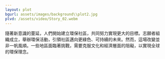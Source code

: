 ```yaml
---
layout: plot
bgurl: assets/images/background\\plot2.jpg
plvd: /assets/video/Story_02.webm
---
```

隨著新意識的蔓延，人們開始建立環保社區，共同努力實現更大的目標。志願者組織成立，舉辦環保活動，引領社區邁向更綠色、可持續的未來。然而，這場改變並非一帆風順。一些地區面臨著挑戰，需要克服文化和經濟層面的阻礙，以實現全球的環保理念。
